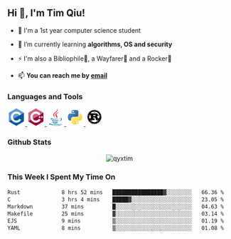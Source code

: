 ## Hi 👋, I'm Tim Qiu!

- 🔭 I'm a 1st year computer science student

- 🌱 I’m currently learning **algorithms, OS and security**

- ⚡ I'm also a Bibliophile📕, a Wayfarer🚶 and a Rocker🤘

- 📫 **You can reach me by [email](qyxtim@qq.com)**

### Languages and Tools
<p align="left"> <a href="https://www.cprogramming.com/" target="_blank" rel="noreferrer"> <img src="https://raw.githubusercontent.com/devicons/devicon/master/icons/c/c-original.svg" alt="c" width="40" height="40"/> </a> <a href="https://www.w3schools.com/cpp/" target="_blank" rel="noreferrer"> <img src="https://raw.githubusercontent.com/devicons/devicon/master/icons/cplusplus/cplusplus-original.svg" alt="cplusplus" width="40" height="40"/> </a> <a href="https://www.java.com" target="_blank" rel="noreferrer"> <img src="https://raw.githubusercontent.com/devicons/devicon/master/icons/java/java-original.svg" alt="java" width="40" height="40"/> </a> <a href="https://www.python.org" target="_blank" rel="noreferrer"> <img src="https://raw.githubusercontent.com/devicons/devicon/master/icons/python/python-original.svg" alt="python" width="40" height="40"/> </a> <a href="https://www.rust-lang.org" target="_blank" rel="noreferrer"> <img src="https://raw.githubusercontent.com/devicons/devicon/master/icons/rust/rust-plain.svg" alt="rust" width="40" height="40"/> </a> </p>

### **Github Stats**

<div align="center">
  <img align="center" src="https://github-readme-stats.vercel.app/api?username=qyxtim&show_icons=true&theme=nord&hide_title=true&hide_border=true" alt="qyxtim" />
</div>

### **This Week I Spent My Time On**
<!--START_SECTION:waka-->

```text
Rust             8 hrs 52 mins   ████████████████▓░░░░░░░░   66.36 %
C                3 hrs 4 mins    █████▓░░░░░░░░░░░░░░░░░░░   23.05 %
Markdown         37 mins         █░░░░░░░░░░░░░░░░░░░░░░░░   04.63 %
Makefile         25 mins         ▓░░░░░░░░░░░░░░░░░░░░░░░░   03.14 %
EJS              9 mins          ▒░░░░░░░░░░░░░░░░░░░░░░░░   01.19 %
YAML             8 mins          ▒░░░░░░░░░░░░░░░░░░░░░░░░   01.08 %
```

<!--END_SECTION:waka-->